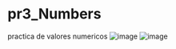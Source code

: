 # pr3_Numbers
practica de valores numericos
![image](https://github.com/user-attachments/assets/0b0fc6d6-416f-450b-a851-bfc33187badf)
![image](https://github.com/user-attachments/assets/d168d91c-4836-4902-a87d-d89dff743eb7)
